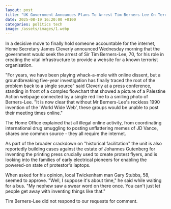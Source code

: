 ```yaml
---
layout: post
title: "UK Government Announces Plans To Arrest Tim Berners-Lee On Terrorism Charge"
date: 2025-08-19 16:20:00 +0100
categories: politics tech
image: /assets/images/1.webp
---
```


In a decisive move to finally hold someone accountable for the internet, Home Secretary James Cleverly announced Wednesday morning that the government would seek the arrest of Sir Tim Berners-Lee, 70, for his role in creating the vital infrastructure to provide a website for a known terrorist organisation.

"For years, we have been playing whack-a-mole with online dissent, but a groundbreaking five-year investigation has finally traced the root of the problem back to a single source" said Cleverly at a press conference, standing in front of a complex flowchart that showed a picture of a Palestine Action webpage connected by a single red line to a smiling photo of Berners-Lee. "It is now clear that without Mr Berners-Lee's reckless 1990 invention of the 'World Wide Web', these groups would be unable to post their meeting times online."

The Home Office explained that all illegal online activity, from coordinating international drug smuggling to posting unflattering memes of JD Vance, shares one common source - they all require the internet.

As part of the broader crackdown on "historical facilitation" the unit is also reportedly building cases against the estate of Johannes Gutenberg for inventing the printing press crucially used to create protest flyers, and is looking into the families of early electrical pioneers for enabling the powered-on state of protestor's laptops.

When asked for his opinion, local Twickenham man Gary Stubbs, 58, seemed to approve. "Well, I suppose it's about time," he said while waiting for a bus. "My nephew saw a swear word on there once. You can't just let people get away with inventing things like that."

Tim Berners-Lee did not respond to our requests for comment.
